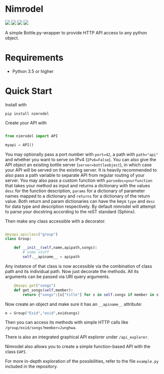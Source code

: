 # Nimrodel

[![](https://img.shields.io/pypi/v/nimrodel?style=for-the-badge)](https://pypi.org/project/nimrodel/)
[![](https://img.shields.io/pypi/dm/nimrodel?style=for-the-badge)](https://pypi.org/project/nimrodel/)
[![](https://img.shields.io/github/stars/krateng/nimrodel?style=for-the-badge&color=purple)](https://github.com/krateng/nimrodel/stargazers)
[![](https://img.shields.io/pypi/l/nimrodel?style=for-the-badge)](https://github.com/krateng/nimrodel/blob/master/LICENSE)


A simple Bottle.py-wrapper to provide HTTP API access to any python object.

# Requirements

* Python 3.5 or higher

# Quick Start

Install with

```
pip install nimrodel
```

Create your API with

```python

from nimrodel import API

myapi = API()
```

You may optionally pass a port number with `port=42`, a path with `path="api"` and whether you want to serve on IPv4 (`IPv6=False`).
You can also give the API object an existing bottle server (`server=bottleobject`), in which case your API will be served on the existing server. It is heavily recommended to also pass a path variable to separate API from regular routing of your server.
You may also pass a custom function with `parsedoc=yourfunction` that takes your method as input and returns a dictionary with the values `desc` for the function description, `params` for a dictionary of parameter names mapped to a dictionary and `returns` for a dictionary of the return value. Both return and param dictionaries can have the keys `type` and `desc` for data type and description respectively. By default nimrodel will attempt to parse your docstring according to the reST standard (Sphinx).


Then make any class accessible with a decorator.

```python

@myapi.apiclass("group")
class Group:

	def __init__(self,name,apipath,songs):
		# some stuff
		self.__apiname__ = apipath
```

Any instance of that class is now accessible via the combination of class path and its individual path. Now just decorate the methods. All its arguments can be passed via URI query arguments.

```python
	@myapi.get("songs")
	def get_songs(self,member):
		return {"songs":[s["title"] for s in self.songs if member in s["performers"]]}
```

Now create an object and make sure it has an `__apiname__` attribute:

```python
e = Group("Exid","exid",exidsongs)
```

Then you can access its methods with simple HTTP calls like `/group/exid/songs?member=Junghwa`.

There is also an integrated graphical API explorer under `/api_explorer`.

Nimrodel also allows you to create a simple function-based API with the class `EAPI`.


For more in-depth exploration of the possibilities, refer to the file `example.py` included in the repository.
